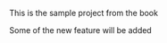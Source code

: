 This is the sample project from the book <Agile Web Development with Rails4> 

Some of the new feature will be added
